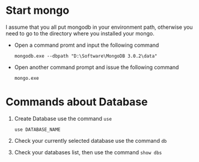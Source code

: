 # Start mongo

  I assume that you all put mongodb in your environment path, otherwise you need to go to the directory where you installed your mongo.

  * Open a command promt and input the following command 
    
    `mongodb.exe --dbpath "D:\Software\MongoDB 3.0.2\data"`
  * Open another command prompt and issue the following command 
   
    `mongo.exe`
  
# Commands about Database 

1. Create Database use the command `use`

    `use DATABASE_NAME`

2. Check your currently selected database use the command `db`
3. Check your databases list, then use the command `show dbs`
